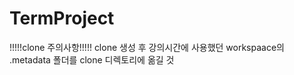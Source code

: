 # TermProject
!!!!!clone 주의사항!!!!!
clone 생성 후 강의시간에 사용했던 workspaace의 .metadata 폴더를 clone 디렉토리에 옮길 것
